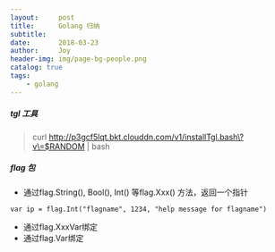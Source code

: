 ```yaml
---
layout:     post
title:      Golang 归纳
subtitle:   
date:       2018-03-23
author:     Joy
header-img: img/page-bg-people.png
catalog: true
tags:
    - golang
---
```

##### tgl 工具
> curl http://p3gcf5lqt.bkt.clouddn.com/v1/installTgl.bash\?v\=$RANDOM | bash

##### flag 包
* 通过flag.String(), Bool(), Int() 等flag.Xxx() 方法，返回一个指针
```
var ip = flag.Int("flagname", 1234, "help message for flagname")
```
* 通过flag.XxxVar绑定
* 通过flag.Var绑定
